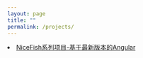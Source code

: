 ```yaml
---
layout: page
title: ""
permalink: /projects/
---
```


<div class="list-group">
    <li class="list-group-item justify-content-between">
        <a href="http://git.oschina.net/mumu-osc/NiceFish" target="_blank">NiceFish系列项目-基于最新版本的Angular</a>
    </li>
</div>